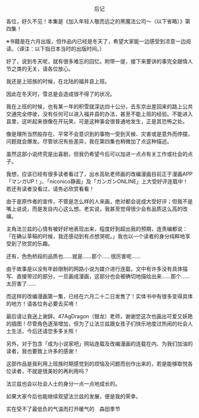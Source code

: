 <p align="center">后记</p>

各位，好久不见！本集是《加入年轻人敬而远之的黑魔法公司～（以下省略）》第四集！

※书籍是在六月出版，但作品内已经是冬天了，希望大家能一边感受到凉意一边阅读。（译注：以下指日本当时的出版时间。）

好了，说到冬天呢，就有很多难忘的回忆。附带一提，接下来要讲的事完全跟情人节之类的无关，请各位放心。

我还是上班族的时候，在北陆的福井县上班。

因此在冬天时，雪总是会造成很不得了的状况。

我在上班的时候，也有某一年的积雪就深达四十公分，去东京出差回来的路上公共交通完全停驶，没有任何可以进入福井县的办法，甚至不能上班的经验。不能进入县里，这听起来很像在开玩笑，可是这种事会很普通地发生，正是其恐怖之处。

像是理所当然般存在、平常不会意识到的事物一受到天候、灾害或是意外而停摆，问题就会爆发。尽管状况有些差异，我在第四集也稍微加了点这种描述。

虽然这部小说终究是出喜剧，但我仍希望今后可以加进一点点有关工作或社会的点子。

我想，应该已经有很多读者看过了，出水高轨老师画的改编漫画目前正于漫画APP「マンガUP！」、「niconico静画」及「ガンガンONLINE」上大受好评连载中！若还有读者没看过，请务必欣赏看看！

由于是原作者的宣传，不管是怎么样的人来画，绝对都会说成大受好评；但我不是嘴上说说，而是发自内心这么想。老实说，我甚至觉得很少会有品质这么高的改编。

主角法兰兹的心情有被好好地表现出来，程度好到超出我的预期，连责编都说：「在确认草稿的时候，我还感动到有点想哭呢。」我也以一个读者的身分纯粹地享受到了欣赏的乐趣。

还有，色色桥段的品质也……就是……那个……很厉害呢……

由于故事是以没有年龄限制的网路小说为媒介进行连载，文中有许多没有具体描写、直接带过的部分，一旦画成漫画，这部分也会被确切地描绘出来……那个……太厉害了……

而这样的改编漫画第一集，已经在六月二十二日发售了！实体书中有很多变得具体的地方！请各位务必要去买唷！

最后请让我送上谢辞。47AgDragon（银龙）老师，谢谢您这次也画出可爱又妖艳的插图！尽管角色逐渐增加，但为了让法兰兹跟女孩子们快乐地度过热闹的社会人士生活，今后还请您多多关照！

另外，对于包含「成为小说家吧」网站连载及改编漫画的连载在内、为我们加油的读者，我也要致上许多的感谢！

这部作品是我利用上班族时期感觉到的烦恼及问题而创作出来的，若是能够取悦各位读者，不就是很美妙的再利用吗？

法兰兹也会以社会人士的身分一点一点地成长的。

如果大家今后也能继续观望法兰兹的发展，便是我的荣幸。

实在受不了最低负的气温而打开暖气的　森田季节

